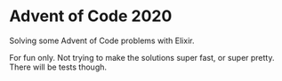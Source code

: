 # Advent of Code 2020

Solving some Advent of Code problems with Elixir.

For fun only. Not trying to make the solutions super fast, or super pretty. There will be tests though.
